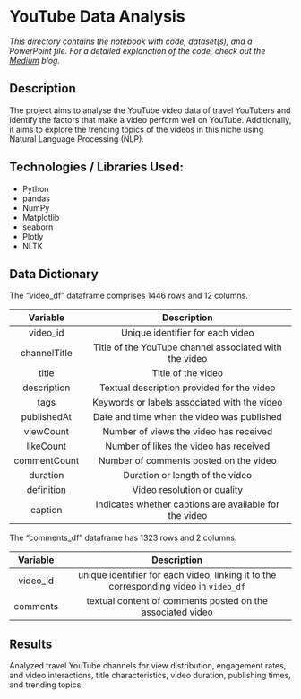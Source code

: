 # YouTube Data Analysis

_This directory contains the notebook with code, dataset(s), and a PowerPoint file. For a detailed explanation of the code, check out the [Medium](https://medium.com/@vijay_sundaram/analysing-popular-travel-youtubers-an-eda-project-using-youtube-video-data-in-python-298910922603) blog._


## Description
The project aims to analyse the YouTube video data of travel YouTubers and identify the factors that make a video perform well on YouTube. Additionally, it aims to explore the trending topics of the videos in this niche using Natural Language Processing (NLP).

## Technologies / Libraries Used:
- Python
- pandas
- NumPy
- Matplotlib
- seaborn
- Plotly
- NLTK

## Data Dictionary
The “video_df” dataframe comprises 1446 rows and 12 columns.

| Variable     | Description                                            |
|:------------:|:------------------------------------------------------:|
| video_id     | Unique identifier for each video                       |
| channelTitle | Title of the YouTube channel associated with the video |
| title        | Title of the video                                     |
| description  | Textual description provided for the video             |
| tags         | Keywords or labels associated with the video           |
| publishedAt  | Date and time when the video was published             |
| viewCount    | Number of views the video has received                 |
| likeCount    | Number of likes the video has received                 |
| commentCount | Number of comments posted on the video                 |
| duration     | Duration or length of the video                        |
| definition   | Video resolution or quality                            |
| caption      | Indicates whether captions are available for the video |


The “comments_df” dataframe has 1323 rows and 2 columns.

| Variable |                                      Description                                      |
|:--------:|:-------------------------------------------------------------------------------------:|
| video_id | unique identifier for each video, linking it to the corresponding video in `video_df` |
| comments | textual content of comments posted on the associated video                            |

## Results
Analyzed travel YouTube channels for view distribution, engagement rates, and video interactions, title characteristics, video duration, publishing times, and trending topics.
